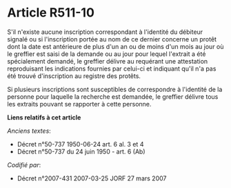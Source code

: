 # Article R511-10

S'il n'existe aucune inscription correspondant à l'identité du débiteur signalé ou si l'inscription portée au nom de ce
dernier concerne un protêt dont la date est antérieure de plus d'un an ou de moins d'un mois au jour où le greffier est saisi
de la demande ou au jour pour lequel l'extrait a été spécialement demandé, le greffier délivre au requérant une attestation
reproduisant les indications fournies par celui-ci et indiquant qu'il n'a pas été trouvé d'inscription au registre des
protêts.

Si plusieurs inscriptions sont susceptibles de correspondre à l'identité de la personne pour laquelle la recherche est
demandée, le greffier délivre tous les extraits pouvant se rapporter à cette personne.

**Liens relatifs à cet article**

_Anciens textes_:

  - Décret n°50-737 1950-06-24 art. 6 al. 3 et 4
  - Décret n°50-737 du 24 juin 1950 - art. 6 (Ab)

_Codifié par_:

  - Décret n°2007-431 2007-03-25 JORF 27 mars 2007
